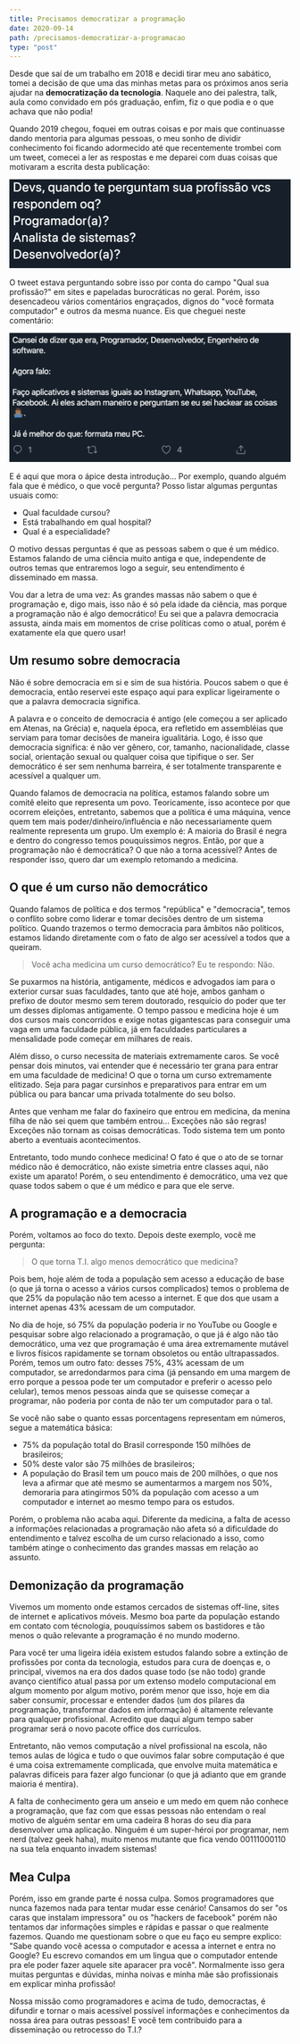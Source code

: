 ```yaml
---
title: Precisamos democratizar a programação
date: 2020-09-14
path: /precisamos-democratizar-a-programacao
type: "post"
---
```


Desde que saí de um trabalho em 2018 e decidi tirar meu ano sabático, tomei a decisão de que uma das minhas metas para os próximos anos seria ajudar na **democratização da tecnologia**. Naquele ano dei palestra, talk, aula como convidado em pós graduação, enfim, fiz o que podia e o que achava que não podia!

Quando 2019 chegou, foquei em outras coisas e por mais que continuasse dando mentoria para algumas pessoas, o meu sonho de dividir conhecimento foi ficando adormecido até que recentemente trombei com um tweet, comecei a ler as respostas e me deparei com duas coisas que motivaram a escrita desta publicação:

![tweet com os dizeres "Devs, quando te perguntam sua profissão vcs respondem o que?"](/posts/01/tweet1.png)

O tweet estava perguntando sobre isso por conta do campo "Qual sua profissão?" em sites e papeladas burocráticas no geral. Porém, isso desencadeou vários comentários engraçados, dignos do "você formata computador" e outros da mesma nuance. Eis que cheguei neste comentário:

![tweet com os dizeres "Cansei de dizer que era Programador. Agora falo: 'Faço aplicativos e sistemas iguais ao Instagram, Whatsapp e Facebook. Ai eles acham maneiro e perguntam se eu posso hackear as coisas.'. Já ;e melhor que perguntarem se eu formato computadores"](/posts/01/tweet2.png)


E é aqui que mora o ápice desta introdução… Por exemplo, quando alguém fala que é médico, o que você pergunta? Posso listar algumas perguntas usuais como:
- Qual faculdade cursou?
- Está trabalhando em qual hospital?
- Qual é a especialidade?

O motivo dessas perguntas é que as pessoas sabem o que é um médico. Estamos falando de uma ciência muito antiga e que, independente de outros temas que entraremos logo a seguir, seu entendimento é disseminado em massa.

Vou dar a letra de uma vez: As grandes massas não sabem o que é programação e, digo mais, isso não é só pela idade da ciência, mas porque a programação não é algo democrático! Eu sei que a palavra democracia assusta, ainda mais em momentos de crise políticas como o atual, porém é exatamente ela que quero usar!

## Um resumo sobre democracia
Não é sobre democracia em si e sim de sua história. Poucos sabem o que é democracia, então reservei este espaço aqui para explicar ligeiramente o que a palavra democracia significa.

A palavra e o conceito de democracia é antigo (ele começou a ser aplicado em Atenas, na Grécia) e, naquela época, era refletido em assembléias que serviam para tomar decisões de maneira igualitária. Logo, é isso que democracia significa: é não ver gênero, cor, tamanho, nacionalidade, classe social, orientação sexual ou qualquer coisa que tipifique o ser. Ser democrático é ser sem nenhuma barreira, é ser totalmente transparente e acessível a qualquer um.

Quando falamos de democracia na política, estamos falando sobre um comitê eleito que representa um povo. Teoricamente, isso acontece por que ocorrem eleições, entretanto, sabemos que a política é uma máquina, vence quem tem mais poder/dinheiro/influência e não necessariamente quem realmente representa um grupo. Um exemplo é: A maioria do Brasil é negra e dentro do congresso temos pouquíssimos negros.
Então, por que a programação não é democrática? O que não a torna acessível? Antes de responder isso, quero dar um exemplo retomando a medicina.

## O que é um curso não democrático
Quando falamos de política e dos termos "república" e "democracia", temos o conflito sobre como liderar e tomar decisões dentro de um sistema político. Quando trazemos o termo democracia para âmbitos não políticos, estamos lidando diretamente com o fato de algo ser acessível a todos que a queiram.

> Você acha medicina um curso democrático? Eu te respondo: Não.

Se puxarmos na história, antigamente, médicos e advogados iam para o exterior cursar suas faculdades, tanto que até hoje, ambos ganham o prefixo de doutor mesmo sem terem doutorado, resquício do poder que ter um desses diplomas antigamente. O tempo passou e medicina hoje é um dos cursos mais concorridos e exige notas gigantescas para conseguir uma vaga em uma faculdade pública, já em faculdades particulares a mensalidade pode começar em milhares de reais.

Além disso, o curso necessita de materiais extremamente caros. Se você pensar dois minutos, vai entender que é necessário ter grana para entrar em uma faculdade de medicina! O que o torna um curso extremamente elitizado. Seja para pagar cursinhos e preparativos para entrar em um pública ou para bancar uma privada totalmente do seu bolso.

Antes que venham me falar do faxineiro que entrou em medicina, da menina filha de não sei quem que também entrou… Exceções não são regras! Exceções não tornam as coisas democráticas. Todo sistema tem um ponto aberto a eventuais acontecimentos.

Entretanto, todo mundo conhece medicina! O fato é que o ato de se tornar médico não é democrático, não existe simetria entre classes aqui, não existe um aparato! Porém, o seu entendimento é democrático, uma vez que quase todos sabem o que é um médico e para que ele serve.

## A programação e a democracia
Porém, voltamos ao foco do texto. Depois deste exemplo, você me pergunta: 

> O que torna T.I. algo menos democrático que medicina? 

Pois bem, hoje além de toda a população sem acesso a educação de base (o que já torna o acesso a vários cursos complicados) temos o problema de que 25% da população não tem acesso a internet. E que dos que usam a internet apenas 43% acessam de um computador.

No dia de hoje, só 75% da população poderia ir no YouTube ou Google e pesquisar sobre algo relacionado a programação, o que já é algo não tão democrático, uma vez que programação é uma área extremamente mutável e livros físicos rapidamente se tornam obsoletos ou então ultrapassados. Porém, temos um outro fato: desses 75%, 43% acessam de um computador, se arredondarmos para cima (já pensando em uma margem de erro porque a pessoa pode ter um computador e preferir o acesso pelo celular), temos menos pessoas ainda que se quisesse começar a programar, não poderia por conta de não ter um computador para o tal.

Se você não sabe o quanto essas porcentagens representam em números, segue a matemática básica:
- 75% da população total do Brasil corresponde 150 milhões de brasileiros;
- 50% deste valor são 75 milhões de brasileiros;
- A população do Brasil tem um pouco mais de 200 milhões, o que nos leva a afirmar que até mesmo se aumentarmos a margem nos 50%, demoraria para atingirmos 50% da população com acesso a um computador e internet ao mesmo tempo para os estudos.

Porém, o problema não acaba aqui. Diferente da medicina, a falta de acesso a informações relacionadas a programação não afeta só a dificuldade do entendimento e talvez escolha de um curso relacionado a isso, como também atinge o conhecimento das grandes massas em relação ao assunto.

## Demonização da programação
Vivemos um momento onde estamos cercados de sistemas off-line, sites de internet e aplicativos móveis. Mesmo boa parte da população estando em contato com técnologia, pouquíssimos sabem os bastidores e tão menos o quão relevante a programação é no mundo moderno.

Para você ter uma ligeira idéia existem estudos falando sobre a extinção de profissões por conta da tecnologia, estudos para cura de doenças e, o principal, vivemos na era dos dados quase todo (se não todo) grande avanço científico atual passa por um extenso modelo computacional em algum momento por algum motivo, porém menor que isso, hoje em dia saber consumir, processar e entender dados (um dos pilares da programação, transformar dados em informação) é altamente relevante para qualquer profissional. Acredito que daqui algum tempo saber programar será o novo pacote office dos currículos.

Entretanto, não vemos computação a nível profissional na escola, não temos aulas de lógica e tudo o que ouvimos falar sobre computação é que é uma coisa extremamente complicada, que envolve muita matemática e palavras difíceis para fazer algo funcionar (o que já adianto que em grande maioria é mentira).

A falta de conhecimento gera um anseio e um medo em quem não conhece a programação, que faz com que essas pessoas não entendam o real motivo de alguém sentar em uma cadeira 8 horas do seu dia para desenvolver uma aplicação. Ninguém é um super-héroi por programar, nem nerd (talvez geek haha), muito menos mutante que fica vendo 00111000110 na sua tela enquanto invadem sistemas!

## Mea Culpa
Porém, isso em grande parte é nossa culpa. Somos programadores que nunca fazemos nada para tentar mudar esse cenário! Cansamos do ser "os caras que instalam impressora" ou os "hackers de facebook" porém não tentamos dar informações simples e rápidas e passar o que realmente fazemos. Quando me questionam sobre o que eu faço eu sempre explico: "Sabe quando você acessa o computador e acessa a internet e entra no Google? Eu escrevo comandos em um lingua que o computador entende pra ele poder fazer aquele site aparacer pra você". Normalmente isso gera muitas perguntas e dúvidas, minha noivas e minha mãe são profissionais em explicar minha profissão!

Nossa missão como programadores e acima de tudo, democractas, é difundir e tornar o mais acessível possível informações e conhecimentos da nossa área para outras pessoas! E você tem contribuido para a disseminação ou retrocesso do T.I.?
